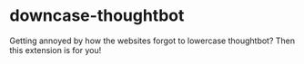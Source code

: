 downcase-thoughtbot
===================

Getting annoyed by how the websites forgot to lowercase thoughtbot? Then this
extension is for you!
